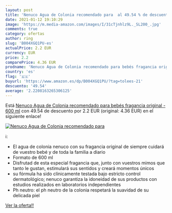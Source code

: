 ```yaml
---
layout: post
title: 'Nenuco Agua de Colonia recomendado para  al 49.54 % de descuento'
date: 2021-01-12 19:10:29
image: 'https://m.media-amazon.com/images/I/31cTjnhlz9L._SL200_.jpg'
comments: true
category: ofertas
author: ring
slug: 'B004XGQ1PU-es'
actualPrice: 2.2 EUR
currency: EUR
price: 2.2
comparePrice: 4.36 EUR
prodname: 'Nenuco Agua de Colonia recomendado para bebés fragancia original - 600 ml'
country: 'es'
flag: '🇪🇸'
buyurl: 'https://www.amazon.es/dp/B004XGQ1PU/?tag=tolees-21'
descuento: '49.54'
average: '2.2208163265306125'
---
```


Está [Nenuco Agua de Colonia recomendado para bebés fragancia original - 600 ml](https://www.amazon.es/dp/B004XGQ1PU/?tag=tolees-21) con 49.54 de descuento por 2.2 EUR (original: 4.36 EUR) en el siguiente enlace!

[![Nenuco Agua de Colonia recomendado para ](https://m.media-amazon.com/images/I/31cTjnhlz9L._SL200_.jpg)](https://www.amazon.es/dp/B004XGQ1PU/?tag=tolees-21)

ℹ️:

- El agua de colonia nenuco con su fragancia original de siempre cuidará de vuestro bebé y de toda la familia a diario
- Formato de 600 ml
- Disfrutad de esta especial fragancia que, junto con vuestros mimos que tanto le gustan, estimulará sus sentidos y creará momentos únicos
- su fórmula ha sido clínicamente testada bajo estricto control dermatológico; nenuco garantiza la idoneidad de sus productos con estudios realizados en laboratorios independientes
- Ph neutro: el ph neutro de la colonia respetará la suavidad de su delicada piel

[Ver la oferta!!](https://www.amazon.es/dp/B004XGQ1PU/?tag=tolees-21)
